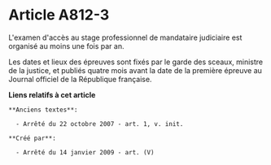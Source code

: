 # Article A812-3

L'examen d'accès au stage professionnel de mandataire judiciaire est organisé au moins une fois par an.

Les dates et lieux des épreuves sont fixés par le garde des sceaux, ministre de la justice, et publiés quatre mois avant la
date de la première épreuve au Journal officiel de la République française.

**Liens relatifs à cet article**

	**Anciens textes**:

	  - Arrêté du 22 octobre 2007 - art. 1, v. init.

	**Créé par**:

	  - Arrêté du 14 janvier 2009 - art. (V)
